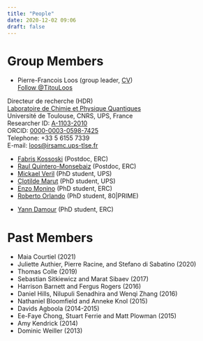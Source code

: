 ```yaml
---
title: "People"
date: 2020-12-02 09:06
draft: false
---
```


# Group Members

* Pierre-Francois Loos (group leader, [CV](/pub/cv_Loos.pdf))  
<a href="https://twitter.com/TitouLoos?ref_src=twsrc%5Etfw" class="twitter-follow-button" data-lang="en" data-show-count="false">Follow @TitouLoos</a><script async src="https://platform.twitter.com/widgets.js" charset="utf-8"></script>

Directeur de recherche (HDR)<br>
[Laboratoire de Chimie et Physique Quantiques](http://www.lcpq.ups-tlse.fr)  
Université de Toulouse, CNRS, UPS, France  
Researcher ID: [A-1103-2010](http://www.researcherid.com/rid/A-1103-2010)  
ORCID: [0000-0003-0598-7425](https://orcid.org/0000-0003-0598-7425)  
Telephone: +33 5 6155 7339   
E-mail: loos@irsamc.ups-tlse.fr  

* [Fabris Kossoski](https://www.researchgate.net/profile/Fabris_Kossoski) (Postdoc, ERC)
* [Raul Quintero-Monsebaiz](https://www.researchgate.net/profile/Raul-Quintero-Monsebaiz) (Postdoc, ERC)
* [Mickael Veril](https://mveril.github.io) (PhD student, UPS)
* [Clotilde Marut](https://www.researchgate.net/profile/Clotilde_Marut) (PhD student, UPS)
* [Enzo Monino]() (PhD student, ERC)
* [Roberto Orlando]() (PhD student, 80|PRIME)
<!-- 
* [Antoine Marie]() (Master student, ENS Lyon) 
-->
* [Yann Damour]() (PhD student, ERC)

# Past Members

* Maia Courtiel (2021)
* Juliette Authier, Pierre Racine, and Stefano di Sabatino (2020)
* Thomas Colle (2019)
* Sebastian Sitkiewicz and Marat Sibaev (2017)
* Harrison Barnett and Fergus Rogers (2016)
* Daniel Hills, Nilupuli Senadhira and Wenqi Zhang (2016)
* Nathaniel Bloomfield and Anneke Knol (2015)
* Davids Agboola (2014-2015)
* Ee-Faye Chong, Stuart Ferrie and Matt Plowman (2015)
* Amy Kendrick (2014)
* Dominic Weiller (2013)

